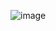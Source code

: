 ![image](https://github.com/smellslikekeenspirit/ego-booster/assets/31460383/6495555c-ddbb-4153-a9b7-408352df8b25)
